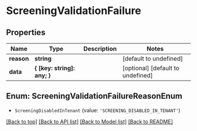 # ScreeningValidationFailure

## Properties

|Name | Type | Description | Notes|
|------------ | ------------- | ------------- | -------------|
|**reason** | **string** |  | [default to undefined]|
|**data** | **{ [key: string]: any; }** |  | [optional] [default to undefined]|


## Enum: ScreeningValidationFailureReasonEnum


* `ScreeningDisabledInTenant` (value: `'SCREENING_DISABLED_IN_TENANT'`)





[[Back to top]](#) [[Back to API list]](../../README.md#documentation-for-api-endpoints) [[Back to Model list]](../../README.md#documentation-for-models) [[Back to README]](../../README.md)
